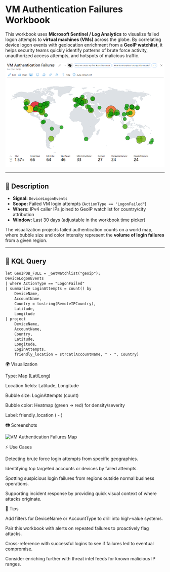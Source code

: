 # VM Authentication Failures Workbook

This workbook uses **Microsoft Sentinel / Log Analytics** to visualize failed logon attempts to **virtual machines (VMs)** across the globe. By correlating device logon events with geolocation enrichment from a **GeoIP watchlist**, it helps security teams quickly identify patterns of brute force activity, unauthorized access attempts, and hotspots of malicious traffic.

![VM Authentication Failures JSON Config](../images/vm-authentication-failures-2.png)  

---

## 📖 Description

- **Signal:** `DeviceLogonEvents`  
- **Scope:** Failed VM login attempts (`ActionType == "LogonFailed"`)  
- **Where:** IPv4 caller IPs joined to GeoIP watchlist for country/city attribution  
- **Window:** Last 30 days (adjustable in the workbook time picker)  

The visualization projects failed authentication counts on a world map, where bubble size and color intensity represent the **volume of login failures** from a given region.

---

## 🔎 KQL Query

```kql
let GeoIPDB_FULL = _GetWatchlist("geoip");
DeviceLogonEvents
| where ActionType == "LogonFailed"
| summarize LoginAttempts = count() by
    DeviceName,
    AccountName,
    Country = tostring(RemoteIPCountry),
    Latitude,
    Longitude
| project
    DeviceName,
    AccountName,
    Country,
    Latitude,
    Longitude,
    LoginAttempts,
    friendly_location = strcat(AccountName, " - ", Country)
```

🌍 Visualization

Type: Map (Lat/Long)

Location fields: Latitude, Longitude

Bubble size: LoginAttempts (count)

Bubble color: Heatmap (green → red) for density/severity

Label: friendly_location (<account> - <country>)

📷 Screenshots

![VM Authentication Failures Map](images/vm-authentication-failures-1.png)   


⚡ Use Cases

Detecting brute force login attempts from specific geographies.

Identifying top targeted accounts or devices by failed attempts.

Spotting suspicious login failures from regions outside normal business operations.

Supporting incident response by providing quick visual context of where attacks originate.

🧩 Tips

Add filters for DeviceName or AccountType to drill into high-value systems.

Pair this workbook with alerts on repeated failures to proactively flag attacks.

Cross-reference with successful logins to see if failures led to eventual compromise.

Consider enriching further with threat intel feeds for known malicious IP ranges.
